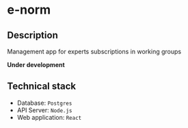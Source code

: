 # e-norm

## Description

Management app for experts subscriptions in working groups

**Under development**

## Technical stack

* Database: `Postgres`
* API Server: `Node.js`
* Web application: `React`
